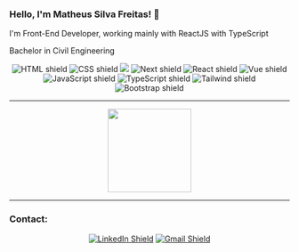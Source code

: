 ### Hello, I'm Matheus Silva Freitas! 👋

I'm Front-End Developer, working mainly with ReactJS with TypeScript

Bachelor in Civil Engineering


<div align="center">
  <img src="https://img.shields.io/badge/HTML5-E34F26?style=for-the-badge&logo=html5&logoColor=white" alt="HTML shield">
  <img src="https://img.shields.io/badge/CSS3-1572B6?style=for-the-badge&logo=css3&logoColor=white" alt="CSS shield">
  <img src="https://img.shields.io/badge/sass-CC6699?style=for-the-badge&logo=sass&logoColor=white"/>
  <img src="https://img.shields.io/badge/Next.js-000000?style=for-the-badge&logo=vercel&logoColor=white" alt="Next shield"/>
  <img src="https://img.shields.io/badge/React-20232A?style=for-the-badge&logo=react&logoColor=61DAFB" alt="React shield"/>
  <img src="https://img.shields.io/badge/Vue.js-41B883?style=for-the-badge&logo=vue.js&logoColor=white" alt="Vue shield"/>
  <img src="https://img.shields.io/badge/JavaScript-F7DF1E?style=for-the-badge&logo=javascript&logoColor=black" alt="JavaScript shield">
   <img src="https://img.shields.io/badge/TypeScript-2D79C7?style=for-the-badge&logo=typescript&logoColor=white" alt="TypeScript shield">
  <img src="https://img.shields.io/badge/TailwindCSS-06B6D4?style=for-the-badge&logo=tailwindcss&logoColor=white" alt="Tailwind shield"/>
  <img src="https://img.shields.io/badge/Bootstrap-7952B3?style=for-the-badge&logo=bootstrap&logoColor=white" alt="Bootstrap shield"/>
</div>

---
<div align='center'>
  <img height="150rem" src="https://github-readme-stats.vercel.app/api/top-langs/?username=msilvafreitas&layout=compact&theme=chartreuse-dark"/>
</div>

---

### Contact:
<div align='center'>
  <a href="https://www.linkedin.com/in/msilvafreitas/" target="_blank"><img src="https://img.shields.io/badge/-LinkedIn-%230077B5?style=for-the-badge&logo=linkedin&logoColor=white" alt="LinkedIn Shield"></a>
  <a href="mailto:freitas1matheus+github@gmail.com" target="_blank"><img src="https://img.shields.io/badge/Email-EA4335?style=for-the-badge&logo=gmail&logoColor=white" alt="Gmail Shield"></a>
</div>
